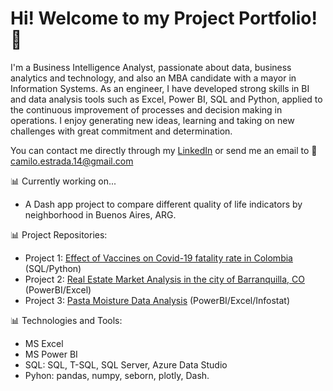 # Hi! Welcome to my Project Portfolio! 💼

I'm a Business Intelligence Analyst, passionate about data, business analytics and technology, and also an MBA candidate with a mayor in Information Systems. 
As an engineer, I have developed strong skills in BI and data analysis tools such as Excel, Power BI, SQL and Python, applied to the continuous improvement of processes and decision making in operations. I enjoy generating new ideas, learning and taking on new challenges with great commitment and determination.

You can contact me directly through my [LinkedIn](https://www.linkedin.com/in/caestradaa/) or send me an email to 📩 camilo.estrada.14@gmail.com


📊 Currently working on...
- A Dash app project to compare different quality of life indicators by neighborhood in Buenos Aires, ARG.


📊 Project Repositories:
- Project 1: [Effect of Vaccines on Covid-19 fatality rate in Colombia](https://github.com/caestradaa/covid_fatality_in_Col) (SQL/Python)
- Project 2: [Real Estate Market Analysis in the city of Barranquilla, CO](https://github.com/caestradaa/real_estate_daproj) (PowerBI/Excel)
- Project 3: [Pasta Moisture Data Analysis](https://github.com/caestradaa/pasta_moisture_daproj) (PowerBI/Excel/Infostat)


📊 Technologies and Tools: 
- MS Excel
- MS Power BI
- SQL: SQL, T-SQL, SQL Server, Azure Data Studio
- Pyhon: pandas, numpy, seborn, plotly, Dash.
